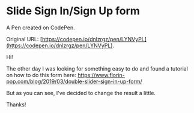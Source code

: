 # Slide Sign In/Sign Up form

A Pen created on CodePen.

Original URL: [https://codepen.io/dnlzrgz/pen/LYNVyPL](https://codepen.io/dnlzrgz/pen/LYNVyPL).

Hi!

The other day I was looking for something easy to do and found a tutorial on how to do this form here: https://www.florin-pop.com/blog/2019/03/double-slider-sign-in-up-form/

But as you can see, I've decided to change the result a little.

Thanks!